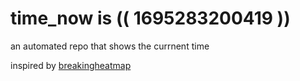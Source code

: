 # time_now is (( 1695283200419 ))

an automated repo that shows the currnent time

inspired by [breakingheatmap](https://github.com/breakingheatmap/breakingheatmap)